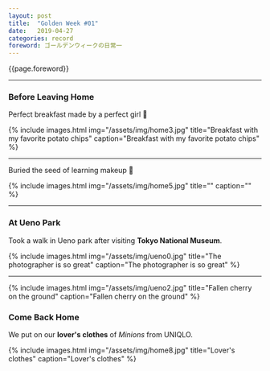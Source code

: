 ```yaml
---
layout: post
title:  "Golden Week #01"
date:   2019-04-27
categories: record
foreword: ゴールデンウィークの日常一
---
```


{{page.foreword}}

---
### Before Leaving Home

Perfect breakfast made by a perfect girl 🌈

{% include images.html img="/assets/img/home3.jpg" title="Breakfast with my favorite potato chips" caption="Breakfast with my favorite potato chips" %}

---

Buried the seed of learning makeup 💄

{% include images.html img="/assets/img/home5.jpg" title="" caption="" %}

---
### At Ueno Park

Took a walk in Ueno park after visiting **Tokyo National Museum**.

{% include images.html img="/assets/img/ueno0.jpg" title="The photographer is so great" caption="The photographer is so great" %}

---

{% include images.html img="/assets/img/ueno2.jpg" title="Fallen cherry on the ground" caption="Fallen cherry on the ground" %}

### Come Back Home

We put on our **lover's clothes** of *Minions* from UNIQLO.

{% include images.html img="/assets/img/home8.jpg" title="Lover's clothes" caption="Lover's clothes" %}
